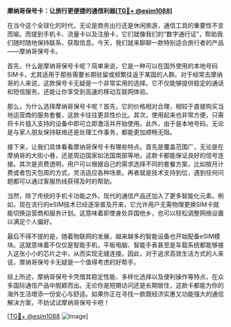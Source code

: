 **摩纳哥保号卡：让旅行更便捷的通信利器[[TG💪+ @esim1088](https://t.me/s/esim1088)]**

在当今这个全球化的时代，无论是商务出行还是休闲旅游，通信工具的重要性不言而喻。而提到手机卡、流量卡以及注册卡，它们就像我们的“数字通行证”，帮助我们随时随地保持联系、获取信息。今天，我们就来聊聊一款特别适合旅行者的产品——摩纳哥保号卡。

首先，什么是摩纳哥保号卡呢？简单来说，它是一种可以在国外使用的本地号码SIM卡，尤其适用于那些需要长期驻留或频繁往返于某国的人群。对于经常去摩纳哥的人来说，这款保号卡无疑是一个非常实用的选择。它不仅能够提供稳定的通话和短信服务，还能让你享受到高速的移动互联网体验。

那么，为什么选择摩纳哥保号卡呢？首先，它的价格相对合理，相较于直接购买当地运营商的服务套餐，这款卡往往更具性价比。其次，使用起来也非常方便，只需将卡片插入支持的设备中即可立即激活并开始使用。此外，由于是本地号码，无论是与家人朋友保持联络还是处理工作事务，都能更加顺畅无阻。

接下来，让我们具体看看摩纳哥保号卡有哪些特点。首先是覆盖范围广，无论是在摩纳哥的大街小巷，还是周边国家如法国南部等地，这款卡都能保证良好的信号连接。其次是资费透明，用户可以根据自己的需求选择不同的套餐方案，比如按月计费或者包天包周的方式，灵活适应各种场景。再者就是技术支持到位，遇到任何问题都可以通过客服热线获得及时的帮助。

当然，除了传统的手机卡功能之外，现代的通信产品还加入了更多智能化元素。例如，现在流行的eSIM技术已经逐渐普及开来，它允许用户无需物理更换SIM卡就能切换运营商和服务计划。这意味着即使身处异国他乡，也可以轻松调整网络设置以满足个人偏好。

最后不得不提的是，随着物联网的发展，越来越多的智能设备也开始配备eSIM模块。这就意味着不仅仅是智能手机，平板电脑、智能手表甚至是车载系统都能够接入这张小小的芯片之中，从而实现无缝连接。因此，对于追求高效生活方式的人来说，摩纳哥保号卡无疑是一个值得考虑的好帮手。

综上所述，摩纳哥保号卡凭借其稳定性能、多样化选择以及便利操作等特点，在众多国际通信产品中脱颖而出。无论你是短期访问还是长期居住，这款卡都能为你的海外生活增添一份安心与舒适。如果你正在寻找一款既经济实惠又功能强大的通信解决方案，不妨试试摩纳哥保号卡吧！

[[TG💪+ @esim1088](https://t.me/s/esim1088) ![Image](https://i.postimg.cc/4NQfJmqS/Snipaste-2025-05-13-00-14-12.png)]